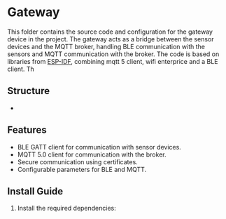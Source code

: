 # Gateway

This folder contains the source code and configuration for the gateway device in the project. The gateway acts as a bridge between the sensor devices and the MQTT broker, handling BLE communication with the sensors and MQTT communication with the broker. The code is based on libraries from [ESP-IDF](https://github.com/espressif/esp-idf/tree/master/examples), combining mqtt 5 client, wifi enterprice and a BLE client. Th

## Structure

- 

## Features

- BLE GATT client for communication with sensor devices.
- MQTT 5.0 client for communication with the broker.
- Secure communication using certificates.
- Configurable parameters for BLE and MQTT.

## Install Guide

1. Install the required dependencies: